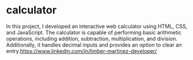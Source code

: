 ﻿# calculator
In this project, I developed an interactive web calculator using HTML, CSS, and JavaScript. The calculator is capable of performing basic arithmetic operations, including addition, subtraction, multiplication, and division. Additionally, it handles decimal inputs and provides an option to clear an entry.https://www.linkedin.com/in/limber-martinez-developer/
